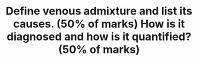 ---
title: "Define venous admixture and list its causes. (50% of marks) How is it diagnosed and how is it quantified? (50% of marks)"
entityType: SAQ
exam: PEX
college: CICM
year: 2009
sitting: B
question: 6
passRate: 56
lo:
- "[[B1a]]"
EC_expectedDomains:
- "A good answer necessitated the precise meaning of venous admixture, being that amount of mixed venous blood which would have to be added to ideal pulmonary end-capillary blood to explain the observed pulmonary end-capillary to arterial PO2 difference."
- "Diagnosis required the candidate to mention, a demonstrated increased in the Aa-DO2, what are normal values."
- "For quantification mention and description of the shunt equation was required."
EC_errorsCommon:
- "Candidates lacked a definition for venous admixture, were inaccurate with their description of the shunt equation and often overlooked mentioning calculation of arterial and mixed venous blood oxygen content."
EC_extraCredit:
- "This question related to an area of basic respiratory physiology."
resources:
- "Nunn’s Applied Respiratory Physiology 6th Ed p122"
---